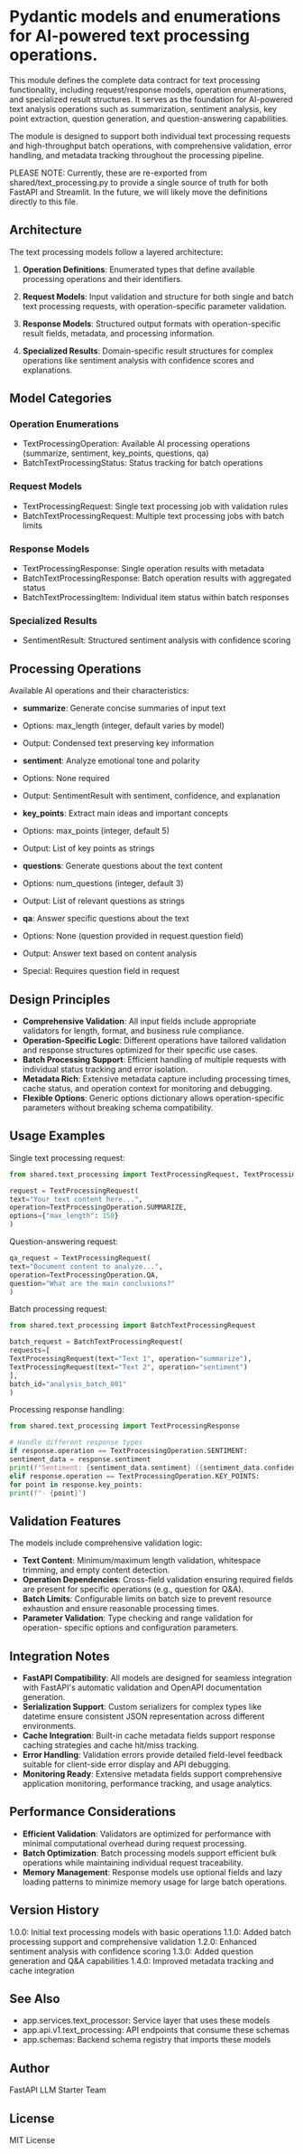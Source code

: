 # Pydantic models and enumerations for AI-powered text processing operations.

This module defines the complete data contract for text processing functionality,
including request/response models, operation enumerations, and specialized result
structures. It serves as the foundation for AI-powered text analysis operations
such as summarization, sentiment analysis, key point extraction, question generation,
and question-answering capabilities.

The module is designed to support both individual text processing requests and
high-throughput batch operations, with comprehensive validation, error handling,
and metadata tracking throughout the processing pipeline.

PLEASE NOTE: Currently, these are re-exported from shared/text_processing.py to
provide a single source of truth for both FastAPI and Streamlit. In the future,
we will likely move the definitions directly to this file.

## Architecture

The text processing models follow a layered architecture:

1. **Operation Definitions**: Enumerated types that define available processing
operations and their identifiers.

2. **Request Models**: Input validation and structure for both single and batch
text processing requests, with operation-specific parameter validation.

3. **Response Models**: Structured output formats with operation-specific result
fields, metadata, and processing information.

4. **Specialized Results**: Domain-specific result structures for complex
operations like sentiment analysis with confidence scores and explanations.

## Model Categories

### Operation Enumerations

- TextProcessingOperation: Available AI processing operations (summarize,
sentiment, key_points, questions, qa)
- BatchTextProcessingStatus: Status tracking for batch operations

### Request Models

- TextProcessingRequest: Single text processing job with validation rules
- BatchTextProcessingRequest: Multiple text processing jobs with batch limits

### Response Models

- TextProcessingResponse: Single operation results with metadata
- BatchTextProcessingResponse: Batch operation results with aggregated status
- BatchTextProcessingItem: Individual item status within batch responses

### Specialized Results

- SentimentResult: Structured sentiment analysis with confidence scoring

## Processing Operations

Available AI operations and their characteristics:

- **summarize**: Generate concise summaries of input text
- Options: max_length (integer, default varies by model)
- Output: Condensed text preserving key information

- **sentiment**: Analyze emotional tone and polarity
- Options: None required
- Output: SentimentResult with sentiment, confidence, and explanation

- **key_points**: Extract main ideas and important concepts
- Options: max_points (integer, default 5)
- Output: List of key points as strings

- **questions**: Generate questions about the text content
- Options: num_questions (integer, default 3)
- Output: List of relevant questions as strings

- **qa**: Answer specific questions about the text
- Options: None (question provided in request.question field)
- Output: Answer text based on content analysis
- Special: Requires question field in request

## Design Principles

- **Comprehensive Validation**: All input fields include appropriate validators
for length, format, and business rule compliance.
- **Operation-Specific Logic**: Different operations have tailored validation
and response structures optimized for their specific use cases.
- **Batch Processing Support**: Efficient handling of multiple requests with
individual status tracking and error isolation.
- **Metadata Rich**: Extensive metadata capture including processing times,
cache status, and operation context for monitoring and debugging.
- **Flexible Options**: Generic options dictionary allows operation-specific
parameters without breaking schema compatibility.

## Usage Examples

Single text processing request:
```python
from shared.text_processing import TextProcessingRequest, TextProcessingOperation

request = TextProcessingRequest(
text="Your text content here...",
operation=TextProcessingOperation.SUMMARIZE,
options={"max_length": 150}
)
```

Question-answering request:
```python
qa_request = TextProcessingRequest(
text="Document content to analyze...",
operation=TextProcessingOperation.QA,
question="What are the main conclusions?"
)
```

Batch processing request:
```python
from shared.text_processing import BatchTextProcessingRequest

batch_request = BatchTextProcessingRequest(
requests=[
TextProcessingRequest(text="Text 1", operation="summarize"),
TextProcessingRequest(text="Text 2", operation="sentiment")
],
batch_id="analysis_batch_001"
)
```

Processing response handling:
```python
from shared.text_processing import TextProcessingResponse

# Handle different response types
if response.operation == TextProcessingOperation.SENTIMENT:
sentiment_data = response.sentiment
print(f"Sentiment: {sentiment_data.sentiment} ({sentiment_data.confidence:.2f})")
elif response.operation == TextProcessingOperation.KEY_POINTS:
for point in response.key_points:
print(f"- {point}")
```

## Validation Features

The models include comprehensive validation logic:

- **Text Content**: Minimum/maximum length validation, whitespace trimming,
and empty content detection.
- **Operation Dependencies**: Cross-field validation ensuring required fields
are present for specific operations (e.g., question for Q&A).
- **Batch Limits**: Configurable limits on batch size to prevent resource
exhaustion and ensure reasonable processing times.
- **Parameter Validation**: Type checking and range validation for operation-
specific options and configuration parameters.

## Integration Notes

- **FastAPI Compatibility**: All models are designed for seamless integration
with FastAPI's automatic validation and OpenAPI documentation generation.
- **Serialization Support**: Custom serializers for complex types like datetime
ensure consistent JSON representation across different environments.
- **Cache Integration**: Built-in cache metadata fields support response
caching strategies and cache hit/miss tracking.
- **Error Handling**: Validation errors provide detailed field-level feedback
suitable for client-side error display and API debugging.
- **Monitoring Ready**: Extensive metadata fields support comprehensive
application monitoring, performance tracking, and usage analytics.

## Performance Considerations

- **Efficient Validation**: Validators are optimized for performance with
minimal computational overhead during request processing.
- **Batch Optimization**: Batch processing models support efficient bulk
operations while maintaining individual request traceability.
- **Memory Management**: Response models use optional fields and lazy loading
patterns to minimize memory usage for large batch operations.

## Version History

1.0.0: Initial text processing models with basic operations
1.1.0: Added batch processing support and comprehensive validation
1.2.0: Enhanced sentiment analysis with confidence scoring
1.3.0: Added question generation and Q&A capabilities
1.4.0: Improved metadata tracking and cache integration

## See Also

- app.services.text_processor: Service layer that uses these models
- app.api.v1.text_processing: API endpoints that consume these schemas
- app.schemas: Backend schema registry that imports these models

## Author

FastAPI LLM Starter Team

## License

MIT License
